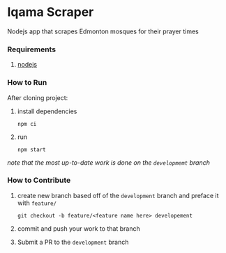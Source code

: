 # Iqama Scraper
Nodejs app that scrapes Edmonton mosques for their prayer times

### Requirements

1. [nodejs](https://nodejs.org/en/)

### How to Run
After cloning project:

1. install dependencies
   
   `npm ci`
2. run
   
   `npm start`

*note that the most up-to-date work is done on the `developmemt` branch*
   
### How to Contribute 

1. create new branch based off of the `development` branch and preface it with `feature/`
   
   `git checkout -b feature/<feature name here> developement` 
2. commit and push your work to that branch

3. Submit a PR to the `development` branch
   
